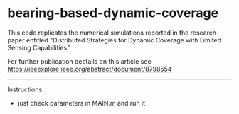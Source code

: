 # bearing-based-dynamic-coverage
This code replicates the numerical simulations reported in the research paper entitled "Distributed Strategies for Dynamic Coverage with Limited Sensing Capabilities"

For further publication deatails on this article see https://ieeexplore.ieee.org/abstract/document/8798554

---------------------------------------------------------------------------------------------------------------------

Instructions:
- just check parameters in MAIN.m and run it
